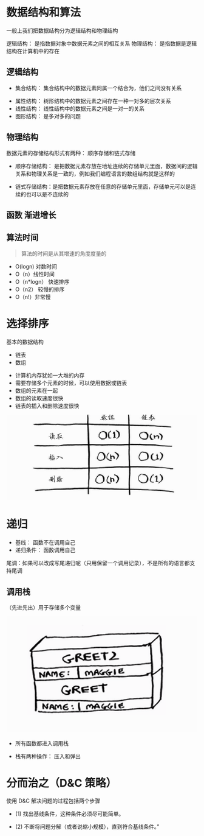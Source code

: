 # 数据结构和算法

一般上我们把数据结构分为逻辑结构和物理结构

逻辑结构： 是指数据对象中数据元素之间的相互关系
物理结构： 是指数据是逻辑结构在计算机中的存在

## 逻辑结构

- 集合结构： 集合结构中的数据元素同属一个结合为，他们之间没有关系

* 属性结构： 树形结构中的数据元素之间存在一种一对多的层次关系
* 线性结构： 线性结构中的数据元素之间是一对一的关系
* 图形结构： 是多对多的问题

## 物理结构

数据元素的存储结构形式有两种： 顺序存储和链式存储

- 顺序存储结构：
  是把数据元素存放在地址连续的存储单元里面，数据间的逻辑关系和物理关系是一致的，例如我们编程语言的数组结构就是这样的

* 链式存储结构：是把数据元素存放在任意的存储单元里面，存储单元可以是连续的也可以是不连续的

## 函数 渐进增长

## 算法时间

> 算法的时间是从其增速的角度度量的

- O(logn) 对数时间
- O（n）线性时间
- O（n\*logn） 快速排序
- O（n2） 较慢的排序
- O（n!）非常慢

# 选择排序

基本的数据结构

- 链表
- 数组

* 计算机内存犹如一大堆的内存
* 需要存储多个元素的时候，可以使用数据或链表
* 数组的元素在一起
* 数组的读取速度很快
* 链表的插入和删除速度很快

![](../../img/WX20181223-172303@2x.png)

# 递归

- 基线： 函数不在调用自己
- 递归条件： 函数调用自己

尾调：如果可以改成写尾递归呢（只用保留一个调用记录），不是所有的语言都支持尾调

## 调用栈

（先进先出）用于存储多个变量

![](../../img/QQ20181228-211306@2x.png)

- 所有函数都进入调用栈

- 栈有两种操作： 压入和弹出

# 分而治之（D&C 策略）

使用 D&C 解决问题的过程包括两个步骤

- (1) 找出基线条件，这种条件必须尽可能简单。

- (2) 不断将问题分解（或者说缩小规模），直到符合基线条件。”
